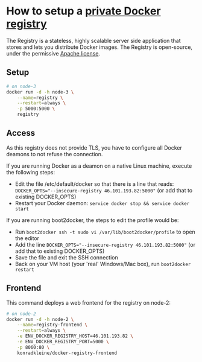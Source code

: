 # How to setup a [private Docker registry](https://docs.docker.com/registry/)

The Registry is a stateless, highly scalable server side application that stores
and lets you distribute Docker images. The Registry is open-source, under the
permissive [Apache license](http://en.wikipedia.org/wiki/Apache_License).

## Setup

~~~ sh
# on node-3
docker run -d -h node-3 \
    --name=registry \
    --restart=always \
    -p 5000:5000 \
    registry
~~~

## Access

As this registry does not provide TLS, you have to configure all Docker deamons to
not refuse the connection.

If you are running Docker as a deamon on a native Linux machine, execute the following steps:

* Edit the file /etc/default/docker so that there is a line that reads:
  `DOCKER_OPTS="--insecure-registry 46.101.193.82:5000"` (or add that to existing DOCKER_OPTS)
* Restart your Docker daemon: `service docker stop && service docker start`

If you are running boot2docker, the steps to edit the profile would be:

* Run `boot2docker ssh -t sudo vi /var/lib/boot2docker/profile` to open the editor
* Add the line `DOCKER_OPTS="--insecure-registry 46.101.193.82:5000"` (or add that to existing DOCKER_OPTS)
* Save the file and exit the SSH connection
* Back on your VM host (your 'real' Windows/Mac box), run `boot2docker restart`

## Frontend

This command deploys a web frontend for the registry on node-2:

~~~ sh
# on node-2
docker run -d -h node-2 \
    --name=registry-frontend \
    --restart=always \
    -e ENV_DOCKER_REGISTRY_HOST=46.101.193.82 \
    -e ENV_DOCKER_REGISTRY_PORT=5000 \
    -p 8060:80 \
    konradkleine/docker-registry-frontend
~~~
